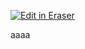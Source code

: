 <p><a target="_blank" href="https://app.eraser.io/workspace/iCD2AhDEy3uLO7j6kgm4" id="edit-in-eraser-github-link"><img alt="Edit in Eraser" src="https://firebasestorage.googleapis.com/v0/b/second-petal-295822.appspot.com/o/images%2Fgithub%2FOpen%20in%20Eraser.svg?alt=media&amp;token=968381c8-a7e7-472a-8ed6-4a6626da5501"></a></p>

aaaa


<!--- Eraser file: https://app.eraser.io/workspace/iCD2AhDEy3uLO7j6kgm4 --->